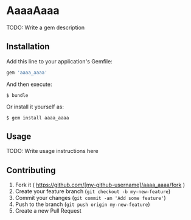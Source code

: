 # AaaaAaaa

TODO: Write a gem description

## Installation

Add this line to your application's Gemfile:

```ruby
gem 'aaaa_aaaa'
```

And then execute:

    $ bundle

Or install it yourself as:

    $ gem install aaaa_aaaa

## Usage

TODO: Write usage instructions here

## Contributing

1. Fork it ( https://github.com/[my-github-username]/aaaa_aaaa/fork )
2. Create your feature branch (`git checkout -b my-new-feature`)
3. Commit your changes (`git commit -am 'Add some feature'`)
4. Push to the branch (`git push origin my-new-feature`)
5. Create a new Pull Request

